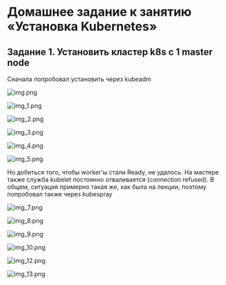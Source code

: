 # Домашнее задание к занятию «Установка Kubernetes» #

## Задание 1. Установить кластер k8s с 1 master node ##

Сначала попробовал установить через kubeadm 

![img.png](img.png)

![img_1.png](img_1.png)

![img_2.png](img_2.png)

![img_3.png](img_3.png)

![img_4.png](img_4.png)

![img_5.png](img_5.png)

Но добиться того, чтобы worker'ы стали Ready, не удалось. На мастере также служба kubelet постоянно отваливается (connection refused). 
В общем, ситуация примерно такая же, как была на лекции, поэтому попробовал также через kubespray


![img_7.png](img_7.png)

![img_8.png](img_8.png)

![img_9.png](img_9.png)

![img_10.png](img_10.png)

![img_12.png](img_12.png)

![img_13.png](img_13.png)



